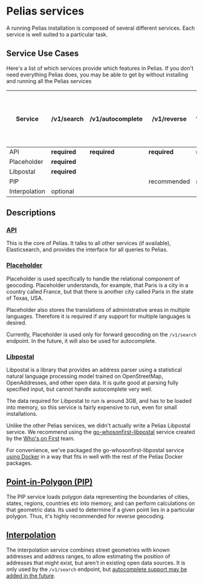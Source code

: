 # Pelias services

A running Pelias installation is composed of several different services. Each service is well suited
to a particular task.

## Service Use Cases

Here's a list of which services provide which features in Pelias. If you don't need everything Pelias
does, you may be able to get by without installing and running all the Pelias services

| Service       | /v1/search   | /v1/autocomplete | /v1/reverse  | /v1/reverse (coarse) | Changing the display language of results (any endpoint) |
| ------        | -----        | -----            | ---------    | -------              | ----- |
| API           | **required** | **required**     | **required** | **required**         | **required** |
| Placeholder   | **required** |                  |              |                      | **required** |
| Libpostal     | **required** |                  |              |                      | |
| PIP           |              |                  | recommended  | **required**         | |
| Interpolation | optional     |                  |              |                      | |

## Descriptions

### [API](https://github.com/pelias/api)

This is the core of Pelias. It talks to all other services (if available), Elasticsearch, and
provides the interface for all queries to Pelias.

### [Placeholder](https://github.com/pelias/placeholder)

Placeholder is used specifically to handle the relational component of geocoding. Placeholder
understands, for example, that Paris is a city in a country called France, but that there is another
city called Paris in the state of Texas, USA.

Placeholder also stores the translations of administrative areas in multiple languages. Therefore it
is required if any support for multiple languages is desired.

Currently, Placeholder is used only for forward geocoding on the `/v1/search` endpoint. In the
future, it will also be used for autocomplete.

### [Libpostal](https://github.com/pelias/libpostal-service)

Libpostal is a library that provides an address parser using a statistical natural language processing
model trained on OpenStreetMap, OpenAddresses, and other open data. It is quite good at parsing
fully specified input, but cannot handle autocomplete very well.

The data required for Libpostal to run is around 3GB, and has to be loaded into memory, so this
service is fairly expensive to run, even for small installations.

Unlike the other Pelias services, we didn't actually write a Pelias Libpostal service.  We recommend
using the [go-whosonfirst-libpostal](https://github.com/whosonfirst/go-whosonfirst-libpostal)
service created by the [Who's on First](https://whosonfirst.org) team.

For convenience, we've packaged the go-whosonfirst-libpostal service [using Docker](https://github.com/pelias/libpostal-service)
in a way that fits in well with the rest of the Pelias Docker packages.

## [Point-in-Polygon (PIP)](https://github.com/pelias/pip-service)

The PIP service loads polygon data representing the boundaries of cities, states, regions, countries
etc into memory, and can perform calculations on that geometric data. Its used to determine if a
given point lies in a particular polygon. Thus, it's highly recommended for reverse geocoding.

## [Interpolation](https://github.com/pelias/interpolation)

The interpolation service combines street geometries with known addresses and address ranges, to
allow estimating the position of addresses that might exist, but aren't in existing open
data sources. It is only used by the `/v1/search` endpoint, but [autocomplete support may be added in
the future](https://github.com/pelias/interpolation/issues/131).
